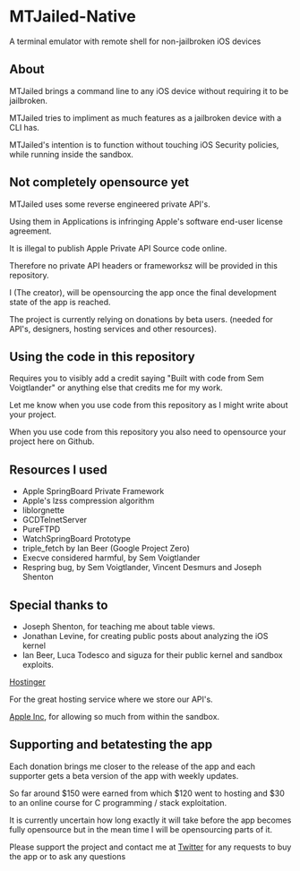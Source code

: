 # MTJailed-Native
A terminal emulator with remote shell for non-jailbroken iOS devices

## About

MTJailed brings a command line to any iOS device without requiring it to be jailbroken.

MTJailed tries to impliment as much features as a jailbroken device with a CLI has.

MTJailed's intention is to function without touching iOS Security policies, while running inside the sandbox.

## Not completely opensource yet

MTJailed uses some reverse engineered private API's.

Using them in Applications is infringing Apple's software end-user license agreement.

It is  illegal to publish Apple Private API Source code online.

Therefore no private API headers or frameworksz will be provided in this repository.

I (The creator), will be opensourcing the app once the final development state of the app is reached.

The project is currently relying on donations by beta users. (needed for API's, designers, hosting services and other resources).

## Using  the code in this repository

Requires you to visibly add a credit saying "Built with code from Sem Voigtlander" or anything else that credits me for my work.

Let me know when you use code from this repository as I might write about your project.

When you use code from this repository you also need to opensource your project here on Github.

## Resources I used
- Apple SpringBoard Private Framework
- Apple's lzss compression algorithm
- liblorgnette
- GCDTelnetServer
- PureFTPD
- WatchSpringBoard Prototype
- triple_fetch by Ian Beer (Google Project Zero)
- Execve considered harmful, by Sem Voigtlander
- Respring bug, by Sem Voigtlander, Vincent Desmurs and Joseph Shenton

## Special thanks to

- Joseph Shenton, for teaching me about table views.
- Jonathan Levine, for creating public posts about analyzing the iOS kernel
- Ian Beer, Luca Todesco and siguza for their public kernel and sandbox exploits.

[Hostinger](http://hotsinger.com)

For the great hosting service where we store our API's.

[Apple Inc](https://apple.com), for allowing so much from within the sandbox.


## Supporting and betatesting the app
Each donation brings me closer to the release of the app and each supporter gets a beta version of the app with weekly updates.

So far around $150 were earned from which $120 went to hosting and $30 to an online course for C programming / stack exploitation.

It is currently uncertain how long exactly it will take before the app becomes fully opensource but in the mean time I will be opensourcing parts of it.

Please support the project and
contact me at [Twitter](https://twitter.com/MTJailed) for any requests to buy the app or to ask any questions

